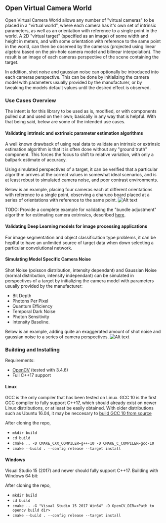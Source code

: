 ## Open Virtual Camera World
Open Virtual Camera World allows any number of "virtual cameras" to be placed in a "virtual world", where each camera has it's own set of intrinsic parameters, as well as an orientation with reference to a single point in the world. A 2D "virtual target" (specified as an image) of some width and height in meters, and with some orientation with reference to the same point in the world, can then be observed by the cameras (projected using linear algebra based on the pin-hole camera model and bilinear interpolation). The result is an image of each cameras perspective of the scene containing the target. 

In addition, shot noise and gaussian noise can optionally be introduced into each cameras perspective. This can be done by initializing the camera model with parameters usually provided by the manufacturer, or by tweaking the models default values until the desired effect is observed.

### Use Cases Overview

The intent is for this library to be used as is, modified, or with components pulled out and used on their own; basically in any way that is helpful. With that being said, below are some of the intended use cases.

#### Validating intrinsic and extrinsic parameter estimation algorithms 
A well known drawback of using real data to validate an intrinsic or extrinsic estimation algorithm is that it is often done without any "ground truth" component. This forces the focus to shift to relative variation, with only a ballpark estimate of accuracy. 

Using simulated perspectives of a target, it can be verified that a particular algorithm arrives at the correct values in somewhat ideal scenarios, and is at least robust to simulated camera noise, and poor contrast environments.

Below is an example, placing four cameras each at different orientations with reference to a single point, observing a charuco board placed at a series of orientations with reference to the same point.
![Alt text](/Vcw.Sandbox/resources/CameraPerspectives.gif?raw=true "Charuco poses over time")

TODO: 
Provide a complete example for validating the "bundle adjustment" algorithm for estimating camera extrinsics, described [here](http://ceres-solver.org/nnls_tutorial.html#bundle-adjustment).

#### Validating Deep Learning models for image processing applications
For image segmentation and object classification type problems, it can be heplful to have an unlimited source of target data when down selecting a particular convolutional network.

#### Simulating Model Specific Camera Noise
Shot Noise (poisson distribution, intensity dependant) and Gaussian Noise (normal distribution, intensity independant) can be simulated in perspectives of a target by initializing the camera model with parameters usually provided by the manufacturer:
* Bit Depth
* Photons Per Pixel
* Quantum Efficiency
* Temporal Dark Noise
* Photon Sensitivity
* Intensity Baseline.


Below is an example, adding quite an exaggerated amount of shot noise and gaussian noise to a series of camera perspectives.
![Alt text](/Vcw.Sandbox/resources/WhistlersMother.gif?raw=true "Whistlers Mother")

### Building and Installing
Requirements:
* [OpenCV](https://opencv.org/releases/) (tested with 3.4.6)
* Full C++17 support
#### Linux
GCC is the only compiler that has been tested on Linux. GCC 10 is the first GCC compiler to fully support C++17, which should already exist on newer Linux distributions, or at least be easily obtained. With older distributions such as Ubuntu 16.04, it may be neccesary to [build GCC 10 from source](https://solarianprogrammer.com/2016/10/07/building-gcc-ubuntu-linux/)

After cloning the repo,
* `mkdir build`
* `cd build`
* `cmake .. -D CMAKE_CXX_COMPILER=g++-10 -D CMAKE_C_COMPILER=gcc-10`
* `cmake --build . --config release --target install`

#### Windows
Visual Studio 15 (2017) and newer should fully support C++17. Building with Windows 64 bit:

After cloning the repo,
* `mkdir build`
* `cd build`
* `cmake .. -G "Visual Studio 15 2017 Win64" -D OpenCV_DIR=<Path to opencv build dir>`
* `cmake --build . --config release --target install`
